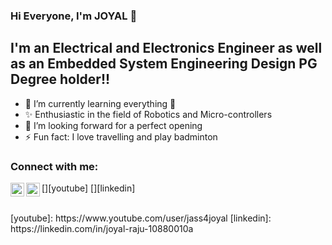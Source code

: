 ### Hi Everyone, I'm JOYAL 👋

## I'm an Electrical and Electronics Engineer as well as an Embedded System Engineering Design PG Degree holder!! 

- 🌱 I’m currently learning everything 🤣
- ✨ Enthusiastic in the field of Robotics and Micro-controllers
- 👯 I’m looking forward for a perfect opening
- ⚡ Fun fact: I love travelling and play badminton 

### Connect with me:

[<img align="left" alt="joyaraju | YouTube" width="22px" src="https://cdn.jsdelivr.net/npm/simple-icons@v3/icons/youtube.svg" />][youtube]
[<img align="left" alt="joyalraju | LinkedIn" width="22px" src="https://cdn.jsdelivr.net/npm/simple-icons@v3/icons/linkedin.svg" />][linkedin]

<br />
[youtube]: https://www.youtube.com/user/jass4joyal
[linkedin]: https://linkedin.com/in/joyal-raju-10880010a
